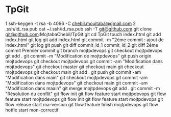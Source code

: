 # TpGit

1 ssh-keygen -t rsa -b 4096 -C chebil.moujtaba@gmail.com
2 .ssh/id_rsa.pub
cat ~/.ssh/id_rsa.pub
 ssh -T git@github.com
 git clone git@github.com:MojtabaChebil/TpGit.git
cd TpGit
touch index.html
git add index.html
git log
git add index.html
git commit -m "2éme commit : ajout de index.html"
git log
git push
git diff commit_id_1 commit_id_2
git diff 2éme commit  Premier commit
git branch mojtpdevops
git checkout mojtpdevops
git add .
git commit -m "Modification de mojtpdevops"
git push origin mojtpdevops
git checkout mojtpdevops
git commit -am "Modification dans mojtpdevops"
git checkout master
git checkout main
git checkout mojtpdevops
git checkout main
git add .
git push
git commit -am "Modification dans main"
git checkout mojtpdevops
git commit -am "Modification dans mojtpdevops"
git checkout main
git commit -am "Modification dans maain"
git merge mojtpdevops
git add .
git commit -m "Résolution du conflit"
git flow init
git flow feature start mojtpdevops
git flow feature start mojtpdevops
git flow init
git flow feature start mojtpdevops
git flow release start ma-version
git flow feature finish mojtpdevops
git flow hotfix start mon-correctif
